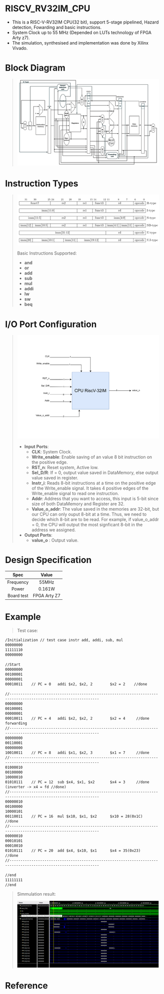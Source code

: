 # RISCV_RV32IM_CPU
* This is a RISC-V-RV32IM CPU(32 bit), support 5-stage pipelined, Hazard detection, Fowarding and basic instructions.
* System Clock up to 55 MHz (Depended on LUTs technology of FPGA Arty z7).
* The simulation, synthesised and implementation was done by Xilinx Vivado.

# Block Diagram
>![alt text](image/block_diagram.png)

# Instruction Types
>![alt text](image/InstructionType.png)
>
>
> Basic Instructions Supported:
> * __and__
> * __or__
> * __add__
> * __sub__
> * __mul__
> * __addi__
> * __lw__
> * __sw__
> * __beq__

# I/O Port Configuration
>![alt text](image/RiscV32IM-IO.png)
> * __Input Ports__:
>   * __CLK__: System Clock.
>   * __Write_enable__: Enable saving of an value 8 bit instruction on the positive edge.
>   * __RST_n__: Reset system, Active low.
>   * __Sel_D/R__: If = 0, output value saved in DataMemory, else output value saved in register.
>   * __Instr_i__: Reads 8-bit instructions at a time on the positive edge of the Write_enable signal. It takes 4 positive edges of the Write_enable signal to read one instruction.
>   * __Addr__: Address that you want to access, this input is 5-bit since size of both DataMemory and Register are 32.
>   * __Value_o_addr__: The value saved in the memories are 32-bit, but our CPU can only ouput 8-bit at a time. Thus, we need to decide which 8-bit are to be read. For example, if value_o_addr = 0, the CPU will output the most signficant 8-bit in the address we assigned.
> * __Output Ports__:
>   * __value_o__ : Output value.

# Design Specification

|Spec|Value|
|:----:|:-----:|
|Frequency|55MHz|
|Power|0.161W|
|Board test| FPGA Arty Z7|
# Example

>Test case:
```
/Initialization // test case instr add, addi, sub, mul
00000000
11111110
00000000

//Start
00000000
00100001
00000001
00010011    // PC = 0 	addi $x2, $x2, 2		$x2 = 2    //done

//---------------------------------------------------------------------------------------------------------------
00000000
00100001
00000001
00010011    // PC = 4	addi $x2, $x2, 2		$x2 = 4     //done forwarding
//---------------------------------------------------------------------------------------------------------------
00000000
00110001
00000000
10010011    // PC = 8	addi $x1, $x2, 3        $x1 = 7     //done
//---------------------------------------------------------------------------------------------------------------
01000010
00100000
10000010
01010111    // PC = 12	sub $x4, $x1, $x2       $x4 = 3     //done (inverter -> x4 = fd //done)
//---------------------------------------------------------------------------------------------------------------
00000010
00100000
10000101
00110011    // PC = 16	mul $x10, $x1, $x2      $x10 = 28(0x1C)  //done
//---------------------------------------------------------------------------------------------------------------
00000010
00010101
00010010
01010111    // PC = 20	add $x4, $x10, $x1      $x4 = 35(0x23)   //done
//---------------------------------------------------------------------------------------------------------------

//end
11111111
//end
```
>Simmulation result:
>
>![alt text](image/1.png)

# Reference
